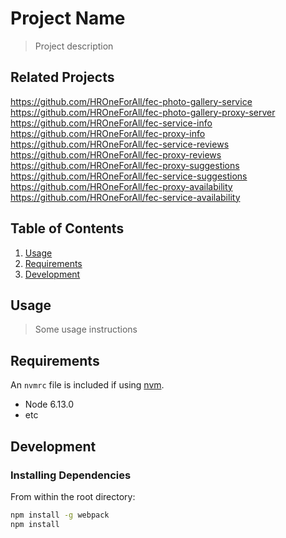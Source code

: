 # Project Name

> Project description

## Related Projects

https://github.com/HROneForAll/fec-photo-gallery-service
https://github.com/HROneForAll/fec-photo-gallery-proxy-server
https://github.com/HROneForAll/fec-service-info
https://github.com/HROneForAll/fec-proxy-info
https://github.com/HROneForAll/fec-service-reviews
https://github.com/HROneForAll/fec-proxy-reviews
https://github.com/HROneForAll/fec-proxy-suggestions
https://github.com/HROneForAll/fec-service-suggestions
https://github.com/HROneForAll/fec-proxy-availability
https://github.com/HROneForAll/fec-service-availability

## Table of Contents

1. [Usage](#Usage)
1. [Requirements](#requirements)
1. [Development](#development)

## Usage

> Some usage instructions

## Requirements

An `nvmrc` file is included if using [nvm](https://github.com/creationix/nvm).

- Node 6.13.0
- etc

## Development

### Installing Dependencies

From within the root directory:

```sh
npm install -g webpack
npm install
```

